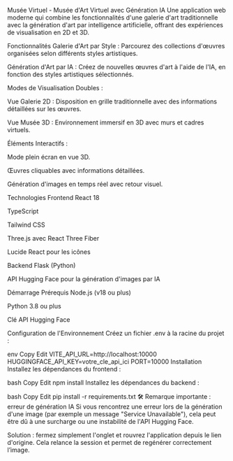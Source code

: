 Musée Virtuel - Musée d'Art Virtuel avec Génération IA
Une application web moderne qui combine les fonctionnalités d'une galerie d'art traditionnelle avec la génération d'art par intelligence artificielle, offrant des expériences de visualisation en 2D et 3D.

Fonctionnalités
Galerie d'Art par Style : Parcourez des collections d'œuvres organisées selon différents styles artistiques.

Génération d'Art par IA : Créez de nouvelles œuvres d'art à l'aide de l'IA, en fonction des styles artistiques sélectionnés.

Modes de Visualisation Doubles :

Vue Galerie 2D : Disposition en grille traditionnelle avec des informations détaillées sur les œuvres.

Vue Musée 3D : Environnement immersif en 3D avec murs et cadres virtuels.

Éléments Interactifs :

Mode plein écran en vue 3D.

Œuvres cliquables avec informations détaillées.

Génération d'images en temps réel avec retour visuel.

Technologies
Frontend
React 18

TypeScript

Tailwind CSS

Three.js avec React Three Fiber

Lucide React pour les icônes

Backend
Flask (Python)

API Hugging Face pour la génération d'images par IA

Démarrage
Prérequis
Node.js (v18 ou plus)

Python 3.8 ou plus

Clé API Hugging Face

Configuration de l'Environnement
Créez un fichier .env à la racine du projet :

env
Copy
Edit
VITE_API_URL=http://localhost:10000
HUGGINGFACE_API_KEY=votre_cle_api_ici
PORT=10000
Installation
Installez les dépendances du frontend :

bash
Copy
Edit
npm install
Installez les dépendances du backend :

bash
Copy
Edit
pip install -r requirements.txt
🛠️ Remarque importante : erreur de génération IA
Si vous rencontrez une erreur lors de la génération d'une image (par exemple un message "Service Unavailable"), cela peut être dû à une surcharge ou une instabilité de l'API Hugging Face.

Solution : fermez simplement l'onglet et rouvrez l'application depuis le lien d'origine. Cela relance la session et permet de regénérer correctement l’image.

